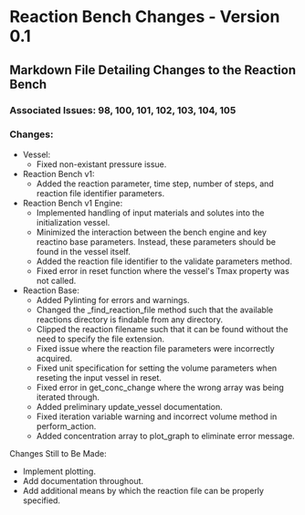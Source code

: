 # Reaction Bench Changes - Version 0.1

## Markdown File Detailing Changes to the Reaction Bench

### Associated Issues: 98, 100, 101, 102, 103, 104, 105

### Changes:

- Vessel:
    - Fixed non-existant pressure issue.
- Reaction Bench v1:
    - Added the reaction parameter, time step, number of steps, and reaction file identifier parameters.
- Reaction Bench v1 Engine:
    - Implemented handling of input materials and solutes into the initialization vessel.
    - Minimized the interaction between the bench engine and key reactino base parameters. Instead, these parameters should be found in the vessel itself.
    - Added the reaction file identifier to the validate parameters method.
    - Fixed error in reset function where the vessel's Tmax property was not called.
- Reaction Base:
    - Added Pylinting for errors and warnings.
    - Changed the _find_reaction_file method such that the available reactions directory is findable from any directory.
    - Clipped the reaction filename such that it can be found without the need to specify the file extension.
    - Fixed issue where the reaction file parameters were incorrectly acquired.
    - Fixed unit specification for setting the volume parameters when reseting the input vessel in reset.
    - Fixed error in get_conc_change where the wrong array was being iterated through.
    - Added preliminary update_vessel documentation.
    - Fixed iteration variable warning and incorrect volume method in perform_action.
    - Added concentration array to plot_graph to eliminate error message.

Changes Still to Be Made:
- Implement plotting.
- Add documentation throughout.
- Add additional means by which the reaction file can be properly specified.